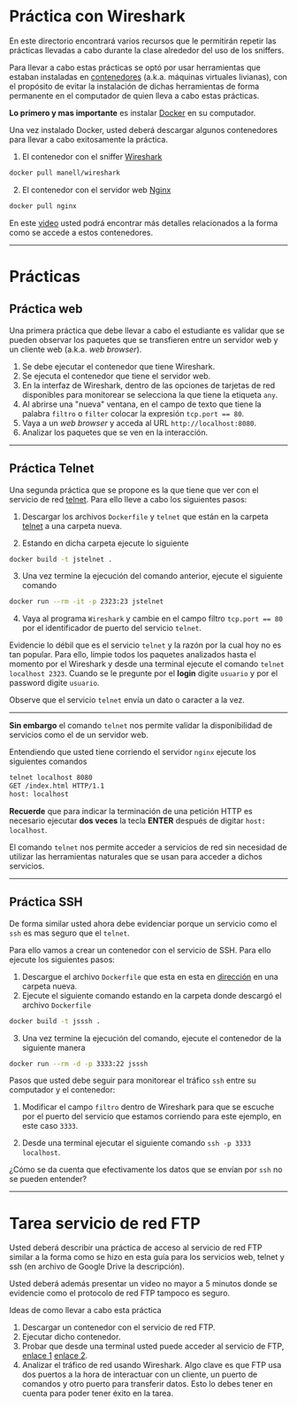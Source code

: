 # Práctica con Wireshark

En este directorio encontrará varios recursos que le permitirán repetir las prácticas llevadas a cabo durante la clase alrededor del uso de los sniffers.

Para llevar a cabo estas prácticas se optó por usar herramientas que estaban instaladas en [contenedores](https://en.wikipedia.org/wiki/Docker_(software)) (a.k.a. máquinas virtuales livianas), con el propósito de evitar la instalación de dichas herramientas de forma permanente en el computador de quien lleva a cabo estas prácticas.

**Lo primero y mas importante** es instalar [Docker](https://docs.docker.com/engine/installation/) en su computador.

Una vez instalado Docker, usted deberá descargar algunos contenedores para llevar a cabo exitosamente la práctica.

1. El contenedor con el sniffer [Wireshark](https://hub.docker.com/r/manell/wireshark/)

```bash
docker pull manell/wireshark
```

2. El contenedor con el servidor web [Nginx](https://hub.docker.com/_/nginx/)

```bash
docker pull nginx
```

En este [video](https://youtu.be/3ucnHOPQmFk) usted podrá encontrar más detalles relacionados a la forma como se accede a estos contenedores.

---
# Prácticas

## Práctica web

Una primera práctica que debe llevar a cabo el estudiante es validar que se pueden observar los paquetes que se transfieren entre un servidor web y un cliente web (a.k.a. *web browser*). 
1. Se debe ejecutar el contenedor que tiene Wireshark.
2. Se ejecuta el contenedor que tiene el servidor web.
3. En la interfaz de Wireshark, dentro de las opciones de tarjetas de red disponibles para monitorear se selecciona la que tiene la etiqueta `any`.
4. Al abrirse una "nueva" ventana, en el campo de texto que tiene la palabra `filtro` o `filter` colocar la expresión `tcp.port == 80`.
5. Vaya a un *web browser* y acceda al URL `http://localhost:8080`.
6. Analizar los paquetes que se ven en la interacción.

--- 

## Práctica Telnet

Una segunda práctica que se propone es la que tiene que ver con el servicio de red [telnet](https://en.wikipedia.org/wiki/Telnet). 
Para ello lleve a cabo los siguientes pasos: 

1. Descargar los archivos `Dockerfile` y `telnet` que están en la carpeta [telnet](https://github.com/josanabr/computernetworks/tree/master/sniffer/telnet) a una carpeta nueva.

2. Estando en dicha carpeta ejecute lo siguiente

```bash
docker build -t jstelnet .
```

3. Una vez termine la ejecución del comando anterior, ejecute el siguiente comando

```bash
docker run --rm -it -p 2323:23 jstelnet
```

4. Vaya al programa `Wireshark` y cambie en el campo filtro `tcp.port == 80` por el identificador de puerto del servicio `telnet`.

Evidencie lo débil que es el servicio `telnet` y la razón por la cual hoy no es tan popular.
Para ello, limpie todos los paquetes analizados hasta el momento por el Wireshark y desde una terminal ejecute el comando `telnet localhost 2323`. 
Cuando se le pregunte por el **login** digite `usuario` y por el password digite `usuario`.

Observe que el servicio `telnet` envía un dato o caracter a la vez.

---

**Sin embargo** el comando `telnet` nos permite validar la disponibilidad de servicios como el de un servidor web.

Entendiendo que usted tiene corriendo el servidor `nginx` ejecute los siguientes comandos

```bash
telnet localhost 8080
GET /index.html HTTP/1.1
host: localhost

```

**Recuerde** que para indicar la terminación de una petición HTTP es necesario ejecutar **dos veces** la tecla **ENTER** después de digitar `host: localhost`.

El comando `telnet` nos permite acceder a servicios de red sin necesidad de utilizar las herramientas naturales que se usan para acceder a dichos servicios. 

---

## Práctica SSH

De forma similar usted ahora debe evidenciar porque un servicio como el `ssh` es mas seguro que el `telnet`.

Para ello vamos a crear un contenedor con el servicio de SSH. 
Para ello ejecute los siguientes pasos: 

1. Descargue el archivo `Dockerfile` que esta en esta en [dirección](https://github.com/josanabr/computernetworks/tree/master/sniffer/ssh) en una carpeta nueva. 
2. Ejecute el siguiente comando estando en la carpeta donde descargó el archivo `Dockerfile`

```bash
docker build -t jsssh .
```

3. Una vez termine la ejecución del comando, ejecute el contenedor de la siguiente manera

```bash
docker run --rm -d -p 3333:22 jsssh
```

Pasos que usted debe seguir para monitorear el tráfico `ssh` entre su computador y el contenedor:

1. Modificar el campo `filtro` dentro de Wireshark para que se escuche por el puerto del servicio que estamos corriendo para este ejemplo, en este caso `3333`.

2. Desde una terminal ejecutar el siguiente comando `ssh -p 3333 localhost`.

¿Cómo se da cuenta que efectivamente los datos que se envían por `ssh` no se pueden entender?

---

# Tarea servicio de red FTP

Usted deberá describir una práctica de acceso al servicio de red FTP similar a la forma como se hizo en esta guía para los servicios web, telnet y ssh (en archivo de Google Drive la descripción). 

Usted deberá además presentar un video no mayor a 5 minutos donde se evidencie como el protocolo de red FTP tampoco es seguro.

Ideas de como llevar a cabo esta práctica

1. Descargar un contenedor con el servicio de red FTP.
2. Ejecutar dicho contenedor.
3. Probar que desde una terminal usted puede acceder al servicio de FTP, [enlace 1](https://kb.globalscape.com/KnowledgebaseArticle10224.aspx) [enlace 2](http://www.tburke.net/info/misc/cmdline-ftp.htm).
4. Analizar el tráfico de red usando Wireshark. 
Algo clave es que FTP usa dos puertos a la hora de interactuar con un cliente, un puerto de comandos y otro puerto para transferir datos. Esto lo debes tener en cuenta para poder tener éxito en la tarea.
